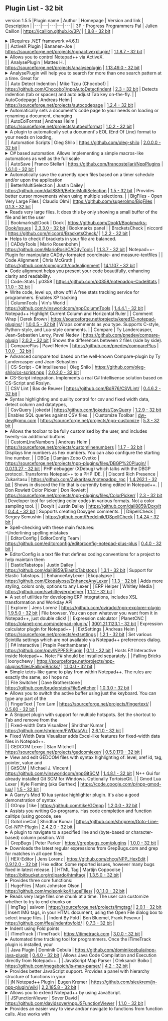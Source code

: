 ## Plugin List - 32 bit
version 1.5.5
|Plugin name | Author | Homepage | Version and link | Description |
|---|---|---|---|---|
| 3P - Progress Programmers Pal | Julien Caillon | https://jcaillon.github.io/3P/ | [1.8.8 - 32 bit](https://github.com/jcaillon/3P/releases/download/v1.8.8/3P.zip) |  <details> <summary> [Requires .NET framework v4.6.1] </summary> <br>Designed to help writing OpenEdge ABL (formerly known as Progress 4GL) code. It provides :<br>- a powerful auto-completion<br>- tool-tips on every words<br>- a code explorer to quickly navigate through your code<br>- a file explorer to easily access all your sources<br>- the ability to run/compile and even PROLINT your source file with an in-line visualization of errors<br>- more than 50 options to better suit your needs<br>- and so much more!<br>Visit https://jcaillon.github.io/3P/ for more details on the plugin </details> |
| ActiveX Plugin | Bananen-Joe | https://sourceforge.net/projects/nppactivexplugin/ | [1.1.8.7 - 32 bit](https://sourceforge.net/projects/nppactivexplugin/files/bin/ActiveX_Unicode_1_1_8_7.zip) |  <details> <summary> Allows you to control Notepad++ via ActiveX. </summary> <br>You can use ActiveX with many scripting languages (VBScript, JScript, PHP, ...) and other languages (C++, C+, VB.NET, Delphi, ...).<br>So you are not bound to a single language. </details> |
| AnalysePlugin | Mattes H. | https://sourceforge.net/projects/analyseplugin | [1.13.49.0 - 32 bit](https://sourceforge.net/projects/analyseplugin/files/binaries/v01.13-R49/AnalysePlugin-v01.13-R49-x86.zip) |  <details> <summary> AnalysePlugin will help you to search for more than one search pattern at a time. Great for </summary>  analysing big log files...<br>Last changes and how to use you will find in Help... in Plugins Menu. </details> |
| Auto Detect Indention | Mike Tzou (Chocobo1) | https://github.com/Chocobo1/nppAutoDetectIndent | [2.3 - 32 bit](https://github.com/Chocobo1/nppAutoDetectIndent/releases/download/2.3/x86.zip) | Detects indention (tab or spaces) and auto adjust Tab key on-the-fly. |
| AutoCodepage | Andreas Heim | https://sourceforge.net/projects/autocodepage | [1.2.4 - 32 bit](https://sourceforge.net/projects/autocodepage/files/v1.2.4/plugin/x86/AutoCodepage_v1.2.4_UNI.zip) |  <details> <summary> Automatically sets a document's code page to your needs on loading or renaming a document, changing </summary>  its language or activating its tab. Usefull especially when coding batch scripts. </details> |
| AutoEolFormat | Andreas Heim | https://sourceforge.net/projects/autoeolformat | [1.0.2 - 32 bit](https://sourceforge.net/projects/autoeolformat/files/v1.0.2/plugin/x86/AutoEolFormat_v1.0.2_UNI.zip) |  <details> <summary> A plugin to automatically set a document's EOL (End Of Line) format to your needs on loading, </summary>  saving or renaming a document or activating its tab. </details> |
| Automation Scripts | Oleg Shilo | https://github.com/oleg-shilo | [2.0.0.0 - 32 bit](https://github.com/oleg-shilo/scripts.npp/releases/download/v2.0.0.0/NppScripts.x86.zip) |  <details> <summary> C# based automation. Allows implementing a simple macros-like automations as well as the full scale </summary>  script based plugins by means of C# scripts. The solution is based on CS-Script C# script engine. </details> |
| AutoSave | Franco Stellari | https://github.com/francostellari/NppPlugins | [1.6.1.0 - 32 bit](https://github.com/francostellari/NppPlugins/raw/main/AutoSave/AutoSave_dll_1v61_x32.zip) |  <details> <summary> Automatically save the currently open files based on a timer schedule and/or upon the application </summary>  losing focus.<br>The plugin offers several options to save the current (or all the files), selecting only the named ones, accessible through an options dialog box. </details> |
| BetterMultiSelection | Justin Dailey | https://github.com/dail8859/BetterMultiSelection | [1.5 - 32 bit](https://github.com/dail8859/BetterMultiSelection/releases/download/v1.5/BetterMultiSelection_v1.5.zip) | Provides better cursor movements when using multiple selections. |
| BigFiles - Open Very Large Files | Claudio Olmi | https://github.com/superolmo/BigFiles | [0.1.3 - 32 bit](https://github.com/superolmo/BigFiles/releases/download/v0.1.3.x86/BigFiles.zip) |  <details> <summary> Reads very large files. It does this by only showing a small buffer of the file and let the user </summary>  move back anf forth in the page.<br>This is useful when you want to preview very large text files. Opening is done separately from Notepad++ and there is no option to save.<br>https://github.com/superolmo/BigFiles </details> |
| Bookmarks@Dook | Dook | https://github.com/Dook1/Bookmarks-Dook/issues | [2.3.3.0 - 32 bit](https://github.com/Dook1/Bookmarks-Dook/releases/download/23332b/BookmarksDook.32.2.3.3.zip) | Bookmarks panel |
| BracketsCheck | niccord | https://github.com/niccord/BracketsCheck/ | [1.2.2 - 32 bit](https://github.com/niccord/BracketsCheck/releases/download/v1.2.2/BracketsCheck_1-2-2_x86.zip) |  <details> <summary> Helps to check if brackets in your file are balanced. </summary> <br>You can check all text in a file or only the part you selected. </details> |
| CADdyTools | Mario Rosenbohm | https://github.com/MarioRosi/CADdyTools | [1.1.3.7 - 32 bit](https://github.com/MarioRosi/CADdyTools/releases/download/1.1.3.7/CADdyTools_v1137_x86.zip) | Notepad++-Plugin for manipulate CADdy-formated coordinate- and measure-textfiles |
| Code Alignment | Chris McGrath | https://github.com/cpmcgrath/codealignment | [14.1.107 - 32 bit](https://github.com/cpmcgrath/codealignment/releases/download/v14.1/CodeAlignmentNpp_v14.1_x86.zip) |  <details> <summary> Code alignment helps you present your code beautifully, enhancing clarity and readability. </summary> <br>Align your code by any character. Fast logical shortcuts to perform common alignments such as equals and period. </details> |
| Code::Stats | p0358 | https://github.com/p0358/notepadpp-CodeStats | [1.1.0 - 32 bit](https://github.com/p0358/notepadpp-CodeStats/releases/download/v1.1.0/notepadpp-CodeStats_x86.zip) |  <details> <summary> Write code, level up, show off! A free stats tracking service for programmers. Enables XP tracking </summary>  in Notepad++.<br>Requires a codestats.net account for its functionality.<br><br>Anonymous usage statistics:<br>On the next Notepad++ launches, after API token has been provided, this plugin is making HTTPS request to analytics server containing plugin version and unique randomly generated ID. This is because the author would like to see the amount of people using this. The usage statistic collection is not related to the Code::Stats service itself. If you really do not want to be included, you can opt-out in plugin settings.<br> </details> |
| ColumnTools | Vin's World | https://github.com/vinsworldcom/nppColumnTools | [1.4.4.1 - 32 bit](https://github.com/vinsworldcom/nppColumnTools/releases/download/1.4.4.1/ColumnTools-v1.4.4.1-Win32.zip) | Notepad++ Highlight Current Column and Horizontal Ruler |
| Comment Wrap | Derek Brown | https://sourceforge.net/projects/kered13-notepad-plugins/ | [1.0.0.5 - 32 bit](https://sourceforge.net/projects/kered13-notepad-plugins/files/Comment%20Wrap%20Win32%20v1.0.0.5.zip) | Wraps comments as you type. Supports C-style, Python-style, and Lua-style comments. |
| Compare | Ty Landercasper, Jean-Sebastien Leroy, Pavel Nedev | https://github.com/pnedev/compare-plugin | [2.0.2 - 32 bit](https://github.com/pnedev/compare-plugin/releases/download/v2.0.2/ComparePlugin_v2.0.2_x86.zip) | Shows the differences between 2 files (side by side). |
| ComparePlus | Pavel Nedev | https://github.com/pnedev/comparePlus | [1.0.0 - 32 bit](https://github.com/pnedev/comparePlus/releases/download/cp_1.0.0/ComparePlus_1.0.0_x86.zip) |  <details> <summary> Advanced compare tool based on the well-known Compare-plugin by Ty Landercasper and Jean-Sebastien </summary>  Leroy. </details> |
| CS-Script - C# Intellisense | Oleg Shilo | https://github.com/oleg-shilo/cs-script.npp | [2.0.2.0 - 32 bit](https://github.com/oleg-shilo/cs-script.npp/releases/download/v2.0.2.0/CSScriptNpp.2.0.2.0.x86.zip) |  <details> <summary> CS-Script integration. Implements a real C# Intellisense solution based on CS-Script and Roslyn. </summary>  Allows loading, executing modifying and debugging C# scripts in a way very similar to the Visual Studio C# projects support. This includes referencing assemblies and other scripts, code formatting, adding missing namespaces and intercepting Debug and Console output. </details> |
| CSV Lint | Bas de Reuver | https://github.com/BdR76/CSVLint/ | [0.4.6.2 - 32 bit](https://github.com/BdR76/CSVLint/releases/download/0.4.6.2/CSVLint_x86.zip) |  <details> <summary> Syntax highlighting and quality control for csv and fixed width data, detect column and datatypes, </summary>  convert datetime/decimal format, sql, xml </details> |
| CsvQuery | jokedst | https://github.com/jokedst/CsvQuery | [1.2.9 - 32 bit](https://github.com/jokedst/CsvQuery/releases/download/v1.2.9/CsvQuery-v1.2.9-x86.zip) | Enables SQL queries against CSV files. |
| Customize Toolbar | dw-dev@gmx.com | https://sourceforge.net/projects/npp-customize | [5.3 - 32 bit](https://sourceforge.net/projects/npp-customize/files/Customize%20Toolbar%20v5.3/CustomizeToolbar_5_3_Win32_UNI.zip) |  <details> <summary> Allows the toolbar to be fully customised by the user, and includes twenty-six additional buttons </summary>  for frequently used menu commands. All buttons on the toolbar can be customized, whether Notepad++ buttons, additional buttons, or other plugin buttons.<br><br>Custom buttons for Notepad++ menu commands or other plugin menu commands can be created using a configuration file. It is possible to replace the icons of existing Notepad++ buttons or other plugin buttons.<br> </details> |
| CustomLineNumbers | Andreas Heim | https://sourceforge.net/projects/customlinenumbers | [1.1.7 - 32 bit](https://sourceforge.net/projects/customlinenumbers/files/v1.1.7/plugin/x86/CustomLineNumbers_v1.1.7_UNI.zip) | Displays line numbers as hex numbers. You can also configure the starting line number. |
| DBGp | Damjan Zobo Cvetko | https://sourceforge.net/projects/npp-plugins/files/DBGP%20Plugin/ | [0.0.13.27 - 32 bit](https://sourceforge.net/projects/npp-plugins/files/DBGP%20Plugin/DBGP%20Plugin%20v0.13%20beta/DBGpPlugin_0_13b_dll.zip) | PHP debugger (XDebug) which talks with the DBGP protocol. Transforms Notepad++ to a PHP IDE. |
| Discord Rich Presence | Zukaritasu | https://github.com/Zukaritasu/notepadpp_rpc | [1.4.262.1 - 32 bit](https://github.com/Zukaritasu/notepadpp_rpc/releases/download/v1.4/DiscordRPC_v1.4_x86.zip) | Shows in discord the file that is currently being edited in Notepad++. |
| Don Rowlett Color Picker | Don Rowlett | https://sourceforge.net/projects/npp-plugins/files/ColorPicker/ | [2.3 - 32 bit](https://sourceforge.net/projects/npp-plugins/files/ColorPicker/Color%20Picker%20v.2.3/ColorPicker_230_dll.zip) | Developer tool for selecting color codes in various formats. Not a color sampling tool. |
| DoxyIt | Justin Dailey | https://github.com/dail8859/DoxyIt | [0.4.4 - 32 bit](https://github.com/dail8859/DoxyIt/releases/download/v0.4.4/DoxyIt_v0.4.4.zip) | Supports creating Doxygen comments. |
| DSpellCheck | Sergey Semushin | https://github.com/Predelnik/DSpellCheck | [1.4.24 - 32 bit](https://github.com/Predelnik/DSpellCheck/releases/download/v1.4.24/DSpellCheck_x86.zip) |  <details> <summary> Spell-checking with these main features:<br>-Underlining spelling mistakes </summary> <br>-Iterating through all mistakes in document<br>-Finding mistakes only in comments and strings (For files with standard programming language syntax e.g. C++)<br>-Possible usage of multiple languages (dictionaries) simultaneously to do spell-checking.<br>-Getting suggestions for words by either using default Notepad++ menu or separate context menu called by special button appearing under word.<br>-Able to add words to user dictionary or ignore them for current session of Notepad++<br>-Using either Hunspell library (included in plugin) or Aspell library (needs to be installed).<br>-A lot of customizing available from Plugin settings (Ignoring/Allowing only specific files, Choosing delimiters for words, Maximum number of suggestions etc)<br>-Support for downloading and removing Hunspell dictionaries through user friendly GUI interface<br>-Ability to quickly change current language through the nice menu. </details> |
| EditorConfig | EditorConfig Team | https://github.com/editorconfig/editorconfig-notepad-plus-plus | [0.4.0 - 32 bit](https://github.com/editorconfig/editorconfig-notepad-plus-plus/releases/download/v0.4.0/NppEditorConfig-040-x86.zip) |  <details> <summary> EditorConfig is a text file that defines coding conventions for a project to help maintain them </summary>  consistent no matter which text editor you use. This plugin adds support for .editorconfig files to Notepad++. It will automatically discover and apply matching .editorconfig settings to the files that you open for editing. For the EditorConfig recommended use, file format and samples, visit https://editorconfig.org/. </details> |
| ElasticTabstops | Justin Dailey | https://github.com/dail8859/ElasticTabstops | [1.3.1 - 32 bit](https://github.com/dail8859/ElasticTabstops/releases/download/v1.3.1/ElasticTabstops_v1.3.1.zip) | Support for Elastic Tabstops. |
| EnhanceAnyLexer | Ekopalypse | https://github.com/Ekopalypse/EnhanceAnyLexer | [1.1.3 - 32 bit](https://github.com/Ekopalypse/EnhanceAnyLexer/releases/download/v1.1.3/EnhanceAnyLexer_x86_PluginAdmin.zip) | Adds more styling, colors only, options to any Lexer |
| ERP Helper | Whitley Media | https://github.com/swhitley/erphelper | [1.1.2 - 32 bit](https://github.com/swhitley/ERPHelper/releases/download/v1.1.2/ERPHelper_x86.zip) |  <details> <summary> A set of utilities for developing ERP integrations, includes XSL transformation and Workday API </summary>  SOAP calls. </details> |
| Explorer | Jens Lorenz | https://github.com/oviradoi/npp-explorer-plugin | [1.9.5.0 - 32 bit](https://github.com/oviradoi/npp-explorer-plugin/releases/download/v1.9.5/Explorer.zip) | File browser. You can open whatever you want from it in Notepad++, just double click! |
| Expression calculator | PlanetCNC | https://planet-cnc.com/notepad-plugin/ | [3001.21.1123.1 - 32 bit](https://github.com/PlanetCNC/PlanetCNCNpp/releases/download/release/PlanetCNCNpp32.zip) | Expression calculator plugin for Notepad++ |
| ExtSettings | Andreas Heim | https://sourceforge.net/projects/extsettings | [1.2.1 - 32 bit](https://sourceforge.net/projects/extsettings/files/v1.2.1/plugin/x86/ExtSettings_v1.2.1_UNI.zip) | Set various Scintilla settings which are not available via Notepad++ preferences dialog. |
| F# Interactive | Prapin Peethambaran | https://github.com/ppv/NPPFSIPlugin | [0.1.1 - 32 bit](https://github.com/downloads/ppv/NPPFSIPlugin/NPPFSIPlugin.zip) | Hosts F# Interactive inside Notepad++. Note: F# should be installed separately. |
| Falling Bricks | loonychewy | https://sourceforge.net/projects/npp-plugins/files/FallingBricks/ | [1.1.0.0 - 32 bit](https://downloads.sourceforge.net/project/npp-plugins/FallingBricks/FallingBricks%201.1%20UNI/fallingbricks_v1.1_unicode_dll.zip) |  <details> <summary> Simple tetris-like game to play from within Notepad++. The rules are exactly the same, so I hope no </summary>  explanation is needed :-P This is the most bare-basic implementation of Tetris, so don't expect any fancy 3D graphics or surround sound effects. If you close the dialog box of this plugin (maybe your boss just appeared?), the game will auto pause, and you can resume from where you last left it. Your high scores are not remembered, so please scribble them into Notepad++ yourself! </details> |
| File Switcher | Dave Brotherstone | https://github.com/bruderstein/FileSwitcher | [1.0.3.0 - 32 bit](https://downloads.sourceforge.net/project/npp-plugins/File%20Switcher/FileSwitcher%201.0.3.0/FileSwitcher1030_UNI.zip) |  <details> <summary> Allows you to switch the active buffer using just the keyboard. You can type any part of the </summary>  filename, path or tab index. You can also use it as a replacement for the Ctrl-Tab functionality built into Notepad++. </details> |
| FingerText | Tom Lam | https://sourceforge.net/projects/fingertext/ | [0.5.60 - 32 bit](https://downloads.sourceforge.net/project/fingertext/Alpha%20Releases/FingerText%20-%200.5.60.zip) |  <details> <summary> A Snippet plugin with support for multiple hotspots. Set the shortcut to Tab and remove from the </summary>  Scintilla tab command for best usage. </details> |
| Fixed-width Data Visualizer | Shridhar Kumar | https://github.com/shriprem/FWDataViz | [2.6.1.0 - 32 bit](https://github.com/shriprem/FWDataViz/releases/download/v2.6.1.0/FWDataViz_x86.zip) |  <details> <summary> Fixed Width Data Visualizer adds Excel-like features for fixed-width data files in Notepad++. </summary>  Displays cursor position data. Foldable Record Blocks; Hop & Jump to specific fields. Field Copy & Field Paste. Data Extraction. Builtin dialogs to configure file-type, record-type & fields; and themes & colors. Automatic File Type Detection. Handles homogenous, mixed & multi-line records. Full Multi-byte character support. Darkmode enabled. </details> |
| GEDCOM Lexer | Stan Mitchell | https://sourceforge.net/projects/gedcomlexer/ | [0.5.0.170 - 32 bit](https://sourceforge.net/projects/gedcomlexer/files/GedcomLexer-0.5.0-r170/GedcomLexer-0.5.0-r170-x86.zip) |  <details> <summary> View and edit GEDCOM files with syntax highlighting of: level, xref id, tag, pointer, value and </summary>  escape tokens. Customize coloration and font styles. Grammar errors are also highlighted. View GEDCOM files in outline mode by folding sections based on line level. </details> |
| GitSCM | Michael J. Vincent | https://github.com/vinsworldcom/nppGitSCM | [1.4.8.1 - 32 bit](https://github.com/vinsworldcom/nppGitSCM/releases/download/1.4.8.1/GitSCM-v1.4.8.1-Win32.zip) | N++ Gui for already installed Git SCM for Windows. Optionally TortoiseGit. |
| Gmod Lua Lexer | Kyle Fleming (aka Garthex) | https://code.google.com/p/npp-gmod-lua/ | [1.5 - 32 bit](https://sourceforge.net/projects/npp-plugins/files/Gmod%20Lua%20Highlighter/Gmod%20Lua%20v1.5/NppGmodLuaPlugin-v1.5.zip) |  <details> <summary> A Garry's Mod 10 lua syntax highlighter plugin. It's also a good demonstration of syntax </summary>  highlighter plugins for Notepad++. </details> |
| GOnpp | tike | https://github.com/tike/GOnpp | [1.2.0.0 - 32 bit](https://sourceforge.net/projects/gonpp/files/GOnpp_1.2_UNI.zip) |  <details> <summary> Assists you writing Go-programs. Has code completion and function calltips (using gocode, see </summary>  below) as well as direct interaction with the go command. Currently the following actions are implemented:<br>gocode complete -&gt; Alt+O &vert;&vert; gocode calltip -&gt; Alt+P<br>go fmt -&gt; Alt+F &vert;&vert; go test -&gt; Alt+T &vert;&vert; go install -&gt; Alt+I &vert;&vert; go run -&gt; Alt+R<br>Please note, you must have the GO programming language installed to make use of GOnpp. You can get GO from https://golang.org/dl/<br>To use the code-completion you need to have gocode installed and located either in your PATH or in GOROOT/bin. You can get gocode from https://github.com/nsf/gocode </details> |
| GotoLineCol | Shridhar Kumar | https://github.com/shriprem/Goto-Line-Col-NPP-Plugin | [2.4.2.0 - 32 bit](https://github.com/shriprem/Goto-Line-Col-NPP-Plugin/releases/download/v2.4.2.0/GotoLineCol_x86.zip) |  <details> <summary> A plugin to navigate to a specified line and (byte-based or character-based) column position. Will </summary>  also display character byte code, UTF-8 byte sequence & Unicode code point at cursor position. Darkmode enabled. Command line options. </details> |
| GrepBugs | Peter Parker | https://grepbugs.com/plugins | [1.0.0 - 32 bit](https://github.com/foospidy/GrepBugsPluginNotepadPlusPlus/releases/download/v1.0/GrepBugsPluginNpp.zip) |  <details> <summary> Downloads the latest regular expressions from GrepBugs.com and grep for matches in all open files. </summary>  Requires .NET 4+ </details> |
| HEX-Editor | Jens Lorenz | https://github.com/chcg/NPP_HexEdit | [0.9.12.0 - 32 bit](https://github.com/chcg/NPP_HexEdit/releases/download/0.9.12/HexEditor_0.9.12_Win32.zip) | Hex editor. Some reported issues, however many bugs fixed in latest release. |
| HTML Tag | Martijn Coppoolse | https://bitbucket.org/rdipardo/htmltag/ | [1.3.5.0 - 32 bit](https://bitbucket.org/rdipardo/htmltag/downloads/HTMLTag_v135.zip) |  <details> <summary> Provides three core functions: </summary> <br>- HTML and XML tag jumping, like the built-in brace matching (Ctrl+B / Shift+Ctrl+B), and selection<br> of tags and/or contents.<br>- HTML entity encoding/decoding (example: é to &eacute;)<br>- JS character encoding/decoding (example: é to \u00E9) </details> |
| HugeFiles | Mark Johnston Olson | https://github.com/molsonkiko/HugeFiles/ | [0.1.1.0 - 32 bit](https://github.com/molsonkiko/HugeFiles/releases/download/v0.1.1.0/Release_x86.zip) |  <details> <summary> Reads very large files one chunk at a time. The user can customize whether to try to end chunks on </summary>  delimiters (e.g. line ends), the chunk size. There is also a GUI form for navigation, and the user can choose to see a preview of each chunk in the GUI. Inspired by superolmo's BigFiles. </details> |
| ImgTag | salvom | https://sourceforge.net/projects/imgtag/ | [2.0.1 - 32 bit](https://sourceforge.net/projects/imgtag/files/ImgTag_binary_unicode_2.0.1.zip) | Insert IMG tags, in your HTML document, using the Open File dialog box to select image files. |
| Indent By Fold | Ben Bluemel, Frank Fesevur | https://github.com/ffes/indentbyfold/ | [0.7.3 - 32 bit](https://github.com/ffes/indentbyfold/releases/download/v0.7.3/IndentByFold-073-x32.zip) |  <details> <summary> Indent using Fold points </summary> <br>Note: Disable Notepad++'s Auto Indent in Settings - Preferences - MISC - Untick Auto Indent. </details> |
| iTimeTrack | iTimeTrack | https://itimetrack.com | [3.0.0 - 32 bit](https://github.com/itimetrack/itimetrack-notepadpp/releases/download/3.0.0/itimetrack-notepadpp-bin-3.0.0.zip) |  <details> <summary> Automated time tracking tool for programmers. Once the iTimeTrack plugin is installed, your </summary>  billable time worked in files will be assigned to a project then a time-entry will be generated at https://itimetrack.com </details> |
| Java Plugin | Dominik Cebula | https://github.com/dominikcebula/npp-java-plugin | [0.4.0 - 32 bit](https://github.com/dominikcebula/npp-java-plugin/releases/download/v0.4.0/NppJavaPlugin_v0.4.0_x86.zip) | Allows Java Code Compilation and Execution directly from Notepad++. |
| JavaScript Map Parser | Oleksandr Boiko | https://github.com/megaboich/js-map-parser/ | [4.2 - 32 bit](https://github.com/megaboich/js-map-parser/releases/download/4.2/JsMapParser_NppPlugin_4_2_x86.zip) |  <details> <summary> Provides better JavaScript support. Provides a panel with hierarchy structure of functions in your </summary>  js file. </details> |
| jN Notepad++ Plugin | Eugen Kremer | https://github.com/sieukrem/jn-npp-plugin/wiki | [2.2.185.8 - 32 bit](https://github.com/sieukrem/jn-npp-plugin/releases/download/2.2.185.8/jN_2.2.185.8_x86.zip) |  <details> <summary> Allows you to extend Notepad++ by using JavaScript. </summary> <br>- You can create new menu elements which execute JavaScript<br>- You can use manu ActiveX components available on your PC<br>- You can add shortcuts executing JavaScript<br>- You can create HTML-based dialogs and docking windows<br>- You can write JavaScript wrappers around Win32 API<br> - Since version 2.0.116 you can debug your automating scripts<br> - Selection highlighting and navigation bar<br> - Integrated Zen Coding v0.7<br> - You can catch context menu request and create your own </details> |
| JSFunctionViewer | Sover David | https://github.com/davidsover/nppJSFunctionViewer | [1.1.0 - 32 bit](https://github.com/davidsover/nppJSFunctionViewer/releases/download/v1.1.0/JSFunctionViewer_x86.zip) |  <details> <summary> Provides an easier way to view and/or navigate to functions from function calls. Also works with </summary>  external files if the src attribute is the last attribute of the <script> tag. Select the name of a function to view it. Recommended: In the Find/Replace window (Ctrl+F), tick the 'Match case' and untick the 'Match whole word only' check box. </details> |
| JSLint | Martin Vladic | https://sourceforge.net/projects/jslintnpp/ | [0.8.3.119 - 32 bit](https://downloads.sourceforge.net/project/jslintnpp/0.8.3/JSLintNPP.0.8.3.zip) |  <details> <summary> Allows running JSLint (The JavaScript Code Quality Tool) against open JavaScript files (more about </summary>  JSLint at https://www.jslint.com/help.html). </details> |
| JSON Tools | Mark Johnston Olson | https://github.com/molsonkiko/JsonToolsNppPlugin | [4.0.0.1 - 32 bit](https://github.com/molsonkiko/JsonToolsNppPlugin/releases/download/v4.0.0/Release_x86.zip) |  <details> <summary> Query/editing tool for JSON including linting, reformatting, a tree viewer with file navigation, a </summary>  JMESpath-like query language, and much more </details> |
| JSON Viewer | Kapil Ratnani, Rajendra Singh | https://github.com/kapilratnani/JSON-Viewer | [2.0.3.0 - 32 bit](https://github.com/kapilratnani/JSON-Viewer/releases/download/v2.0.3.0/NPPJSONViewer_Win32.zip) | JSON viewer that displays the selected JSON string in a tree view. |
| JSTool | Sun Junwen | https://github.com/sunjw/jstoolnpp | [1.2205.0 - 32 bit](https://sourceforge.net/projects/jsminnpp/files/Uni/JSToolNPP.1.2205.0.uni.32.zip) |  <details> <summary> Javascript plugin.<br> * Douglas Crockford's JSMin algorithm to minimize javascript code. </summary> <br> * My own algorithm to format javascript code.<br> * A JSON data viewer. This JSON data viewer can handle >10MB JSON file easily.<br> * Support 64bit Notepad++ (from version 1.20.0).<br>Really helpful to javascript coder on Notepad++ and really easy to use it.<br>Made in China. </details> |
| LanguageHelp | Franco Stellari | https://github.com/francostellari/NppPlugins | [1.7.5.0 - 32 bit](https://github.com/francostellari/NppPlugins/raw/main/LanguageHelp/LanguageHelp_dll_1v75_x32.zip) |  <details> <summary> Allows loading a language specific help file (CHM, HLP, PDF) and search for the keyword under the </summary>  cursor.<br>The latest version allows showing the help files as menu entries or in the context menu. </details> |
| lexamples | Gur Stavi | https://sourceforge.net/projects/lexamples | [1.0.0.0 - 32 bit](https://sourceforge.net/projects/lexamples/files/v1.0.0/lexamples_1_0_0.zip) | External lexer package with improved lexers for Makefiles and MIB/ASN.1 files. |
| Light Explorer | Javier Sanjose | https://sourceforge.net/projects/npp-plugins/files/LightExplorer/ | [2.0.0.0 - 32 bit](https://downloads.sourceforge.net/project/npp-plugins/LightExplorer/LightExplorer%202.0%20UNICODE/LightExplorer_2_0_dll.zip) | Allows documents to be opened from a dockable file explorer that is very light weight and fast. |
| Linefilter3 | SeeliSoft | https://www.seelisoft.net/Linefilter3/ | [1.0.0.0 - 32 bit](https://www.seelisoft.net/Linefilter3/Linefilter3_x86.zip) | Allows filtering for a given text and display the matching lines in a new window. |
| Linter | Vladimir Soshkin | https://github.com/deadem/notepad-pp-linter | [0.1.0.0 - 32 bit](https://github.com/deadem/notepad-pp-linter/raw/v0.1.0.0/bin/x32/linter.zip) |  <details> <summary> Allows realtime code check against any checkstyle-compatible linter: jshint, eslint, jscs, phpcs, </summary>  csslint, and many others. </details> |
| Location Navigate | Austin Young | https://sourceforge.net/projects/locationnav/ | [0.4.8.1 - 32 bit](https://sourceforge.net/projects/locationnav/files/LocationNavigate_v0.4.8.1_x86.zip) |  <details> <summary> Navigate between your last edit/view points. Useful for code/text edit and view, especially for </summary>  many and large text files<br>1. Automatically record the cursor position and modified points<br>2. You can jump to any position that your cursor has visited.<br>3. Can use shortcuts (Ctrl+- for previous position and Ctrl+Shift+- for next position) to jump forward and back in code<br>4. Can jump to any modified points (Ctrl+Alt+Z) back and forward (Ctrl+Alt+Y)<br>5. History positions are automatically adjusted when text is modified.<br>6. Can record positions data when application exit and it will be loaded in next run.<br>7. Can navigate only in current file </details> |
| LuaScript | Justin Dailey | https://github.com/dail8859/LuaScript | [0.12 - 32 bit](https://github.com/dail8859/LuaScript/releases/download/v0.12/LuaScript_v0.12.zip) |  <details> <summary> Adds Lua scripting capabilities. This provides control over all of Scintilla's features and options </summary>  with a light-weight, fully-functional programming language. </details> |
| Markdown Panel | Mohzy83 | https://github.com/mohzy83/NppMarkdownPanel | [0.6.2 - 32 bit](https://github.com/mohzy83/NppMarkdownPanel/releases/download/0.6.2/NppMarkdownPanel-0.6.2.0-x86.zip) | Lightweight plugin to preview Markdown files with a good default style. |
| MarkdownViewer++ | nea | https://nea.github.io/MarkdownViewerPlusPlus/ | [0.8.2 - 32 bit](https://github.com/nea/MarkdownViewerPlusPlus/releases/download/0.8.2/MarkdownViewerPlusPlus-0.8.2-x86.zip) |  <details> <summary> View Markdown/CommonMark compliant text files rendered on-the-fly directly in Notepad++ in a docked </summary>  panel.<br>Export the rendered result as HTML or PDF and configure the file extensions to be rendered. </details> |
| MenuIcons | Franco Stellari | https://github.com/francostellari/NppPlugins | [2.0.0 - 32 bit](https://github.com/francostellari/NppPlugins/raw/main/MenuIcons/MenuIcons_dll_2v00_x32.zip) | Adds icons to the main menu, tab menu, context menu, and the tabs themselves. |
| Merge files in one | G. Singh | https://github.com/gurikbal/Merge-files-in-one | [1.2.0.0 - 32 bit](https://github.com/gurikbal/Merge-files-in-one/releases/download/1.2.0.0/Merge.files.in.one_x86.zip) | Copy lines from multiple files into one. |
| Mime tools | Don HO | https://github.com/npp-plugins/mimetools | [2.8 - 32 bit](https://github.com/npp-plugins/mimetools/releases/download/v2.8/mimetools.v2.8.zip) | Implements several main functionalities defined in MIME (Multipurpose Internet Mail Extensions). |
| MultiClipboard | LoonyChewy | https://sourceforge.net/projects/npp-plugins/files/MultiClipboard/ | [2.1.0.0 - 32 bit](https://downloads.sourceforge.net/project/npp-plugins/MultiClipboard/MultiClipboard%202.1%20unicode/MultiClipboard_2.1_unicode_dll.zip) |  <details> <summary> Implements multiple (10) text buffers that are filled via copying and/or cutting of text. To paste </summary>  any text from the buffers, use Ctrl-V or middle mouse click (normal paste): to paste the most recently copied/cut text Ctrl-Shift-V or Shift-middle mouse click: to pop up a menu with the text buffer entries. Select the desired menu item to paste it. </details> |
| MusicPlayer | Jon Galletero | https://sourceforge.net/projects/nppmusicplayer | [1.0.0.3 - 32 bit](https://github.com/gallettube/MusicPlayer/releases/download/1.0.11/MusicPlaye_1.0.11x86r.dll.zip) | Open and play music files.<br>Supports: *.wav, *.mp3, *.aiff, *.wma |
| MZC8051 | Jiangshan00001 | https://github.com/Jiangshan00001/npp_MZC8051 | [0.0.1 - 32 bit](https://github.com/Jiangshan00001/npp_MZC8051/releases/download/0.0.1/MZC8051_x86.zip) | a 8051 c compiler plugin within notepad++. |
| NativeLang | Jens Lorenz | https://sourceforge.net/projects/npp-plugins/files/NativeLang/ | [1.1.0.0 - 32 bit](https://downloads.sourceforge.net/sourceforge/npp-plugins/NativeLang_1_2_dll.zip) | Helper plugin that allows other plugins to translate their menus and dialogs. |
| NavigateTo | Oleksii Maryshchenko | https://github.com/young-developer/nppNavigateTo | [1.12.7.0 - 32 bit](https://github.com/young-developer/nppNavigateTo/releases/download/v.1.12.7/NavigateTo_v.1.12.7_v142_x86.zip) |  <details> <summary> Do you have more then 10 open tabs? Then this plugin is for you. </summary> <br>New and efficient way to quickly navigate between tabs (files). Allows you to search for a symbol or filename, filepath by matching against a keyword you type, and get a real-time preview while going through the search results with the Shift key.<br>And YES, you can uncheck the Multi-line option, in the Preferences &gt; General &gt; Tab Bar zone because you don’t need the multi-lines tab feature anymore :)<br>Author: Oleksii Maryshchenko<br>Email: oleksii.maryshchenko@gmail.com </details> |
| NewFileBrowser | Austin Young | https://sourceforge.net/projects/locationnav/ | [0.1.3 - 32 bit](https://sourceforge.net/projects/locationnav/files/NewFileBrowser_v0.1.3.zip) | Define 20 new file's initial text and have an inner web browser which can run current file. |
| Notepad++ bplist plugin | azerg | https://github.com/azerg/NppBplistPlugin | [1.3.0.0 - 32 bit](https://github.com/azerg/NppBplistPlugin/releases/download/1.3.0.0/NppBplistPlugin_x86.zip) |  <details> <summary> Supports viewing/editing binary plist files. Due to the fact that ordinary plist files have XML </summary>  format, this plugin does not support them. It only loads binary plist files (bplist). </details> |
| Notepad++ Plugin Demo | Don HO | https://npp-user-manual.org/docs/plugins/ | [4.2 - 32 bit](https://github.com/npp-plugins/plugindemo/releases/download/v4.2/pluginDemo.v4.2.bin.zip) |  <details> <summary> Notepad++ Plugin Demo is written from Notepad++ Plugin Template to demonstrate the usage of plugin </summary>  API. </details> |
| Notepad++ Plugin Template | Don HO | https://npp-user-manual.org/docs/plugins/ | [4.2 - 32 bit](https://github.com/npp-plugins/plugintemplate/releases/download/v4.2/pluginTemplate.v4.2.bin.zip) | Template for making plugin development as easy and simple as possible. Four steps and it's done. |
| NotepadStarterPlugin | Yonggang Luo | https://github.com/lygstate/NotepadStarter/ | [2.3.3.0 - 32 bit](https://github.com/lygstate/NotepadStarter/releases/download/2.3.3.0/NotepadStarter_2.3.3.0_Win32.zip) |  <details> <summary> When it is installed as a Notepad++ plugin or running NotepadStarter.exe in the Notepad++ app </summary>  directory, it will automatically replace the system default notepad.exe application with Notepad++ (without need to remove anything from the Windows system.). It's tested under Windows 7, but Windows XP should also work. </details> |
| Npp Converter | Don HO | https://github.com/npp-plugins/converter/ | [4.4.0 - 32 bit](https://github.com/npp-plugins/converter/releases/download/v4.4/nppConvert.v4.4.zip) | ASCII<->Hex converter. |
| npp Random String Generator | Maurice CMBSolutions | https://github.com/cmbsolutions/nppRandomStringGenerator | [1.4.0 - 32 bit](https://github.com/cmbsolutions/nppRandomStringGenerator/releases/download/v1.4.0/nppRandomStringGenerator.1.4.0.x86.zip) | Generates random strings with configurable output. |
| Npp Xml Treeview | João Rosa | https://github.com/joaoasrosa/nppxmltreeview/ | [2.0.0 - 32 bit](https://github.com/joaoasrosa/nppxmltreeview/releases/download/v2.0.0/NppXMLTreeViewPlugin_x86.zip) | Treeview visualization for XML files. |
| NppAutoIndent | Harrybharry | https://sourceforge.net/projects/npp-plugins/files/NppAutoIndent/ | [1.2.0.0 - 32 bit](https://downloads.sourceforge.net/sourceforge/npp-plugins/NppAutoIndent_1_2_dll.zip) |  <details> <summary> Smart indentation for C-style languages, such as C/C++, PHP, and Java. There is NO support for </summary>  HTML/XML and such, maybe later, tag matching is much more difficult to implement. </details> |
| NppCalc | RinOSpro | https://sourceforge.net/projects/nppcalc/ | [1.5 - 32 bit](https://sourceforge.net/projects/nppcalc/files/nppcalc_1.5_bin.zip) |  <details> <summary> Evaluate expressions in Notepad++. </summary> <br>Works with math, trigonometry, statistics, combinatorics, arrays, sets, bits, strings, dates, color, image, measurement, file and folder, RS-232, TCP/IP, encoding, encryption, hashing, compression, etc. Over 400 functions.<br>Q: How does this work?<br>A: Just type function name and press Enter! </details> |
| NppCrypt | Jean Paul Richter | https://github.com/jeanpaulrichter/nppcrypt | [1.0.1.6 - 32 bit](https://github.com/jeanpaulrichter/nppcrypt/releases/download/1.0.1.6/nppcrypt_1.0.1.6_x86.zip) |  <details> <summary> Encryption/decryption with various block ciphers, hash-algorithms, random-characters, encoding with </summary>  Base-16/32/64. </details> |
| NppEventExec | Mihail Ivanchev | https://github.com/MIvanchev/NppEventExec | [0.9.0 - 32 bit](https://github.com/MIvanchev/NppEventExec/releases/download/v0.9.0/NppEventExec-plugin-x86-0.9.0.zip) |  <details> <summary> Allows automatically executing NppExec scripts on Notepad++ events. You can use it, for example, to </summary>  format and compile source code. </details> |
| NppExec | Vitaliy Dovgan | https://github.com/d0vgan/nppexec | [0.8.2 - 32 bit](https://github.com/d0vgan/nppexec/releases/download/v082/NppExec_082_dll.zip) | Execute commands or saved scripts without leaving Notepad++. |
| NppExport |  | https://github.com/chcg/NPP_ExportPlugin | [0.4.0.0 - 32 bit](https://github.com/chcg/NPP_ExportPlugin/releases/download/0.4.0/NppExport_0.4.0_Win32.zip) |  <details> <summary> True WYSIWYG exporter. Allows you not only to save your source code as an HTML/RTF file, but also </summary>  to copy your source code in the clipboard in RTF/HTML format, so you can paste it into your word processor (Openoffice.org Writer, LibreOffice Writer, Abiword, MS Word) to get the same visual effect. </details> |
| NppFavorites | Helder Sepulveda | https://github.com/heldersepu/nppfavorites | [1.0.0.1 - 32 bit](https://github.com/heldersepu/nppfavorites/releases/download/1.0.0.1.21/NppFavorites_1.0.0.1.21_x86.zip) |  <details> <summary> Favorites plugin. </summary> <br>Notepad++ does not come with favorites. This is a simple solution to that problem. </details> |
| NppFTP | ashish_kulz | https://ashkulz.github.io/NppFTP/ | [0.29.12 - 32 bit](https://github.com/ashkulz/NppFTP/releases/download/v0.29.12/NppFTP-x86.zip) | Allows FTP, FTPS, FTPES, and SFTP communications. Very useful for web development. |
| NppGist | Ivan Kochurkin (KvanTTT) | https://github.com/KvanTTT/NppGist | [1.5.1.35 - 32 bit](https://github.com/KvanTTT/NppGist/releases/download/1.5.1/NppGist-x86-1.5.1.35.zip) | Allows working with GitHub Gist (create, edit, remove, rename). |
| NppGTags | Pavel Nedev | https://github.com/pnedev/nppgtags | [5.0.0 - 32 bit](https://github.com/pnedev/nppgtags/releases/download/v5.0.0/NppGTags_v5.0.0_x86.zip) |  <details> <summary> Front-end to GNU Global source code tagging system (GTags). Provides code indexing and </summary>  search/navigation tools for various languages. </details> |
| NppHash | Don Ho | https://github.com/npp-plugins/hasher | [1.0 - 32 bit](https://download.tuxfamily.org/nppplugins/NppHashMaker/NppHashMaker.v1.0.zip) |  <details> <summary> Computes the hash of selected text.<br>Provides hash result base64 encoded (optional). </summary> <br>Coded in C# by using .NET Framework.<br>It's under GPL.<br><br>Supported hash methods:<br>1. MD5<br>2. SHA1<br>3. SHA256<br>4. SHA384<br>5. SHA512 </details> |
| NppJumpList | ahvgeezer | https://sourceforge.net/projects/nppjumplist/ | [1.2.2 - 32 bit](https://github.com/chcg/JumpList/releases/download/1.2.2.10/NppJumpList_1.2.2.10_Win32.zip) | Adds Windows 7 jump list support. |
| NppMenuSearch | Peter Frentrup | https://github.com/peter-frentrup/NppMenuSearch | [0.9.6 - 32 bit](https://sourceforge.net/projects/nppmenusearch/files/v0.9.6/NppMenuSearch_v0.9.6_x86.zip) | Adds a text field to the toolbar for searching menu items and preference dialog options. |
| NppNetNote | Harrybharry | https://sourceforge.net/projects/npp-plugins/files/NppDocShare/ | [0.1.0.0 - 32 bit](https://github.com/chcg/NppDocShare/releases/download/0.1.13/NppDocShare_0.1.13_Win32.zip) |  <details> <summary> Allows the same document to be edited in real time on two different computers. Only needs a network </summary>  connection between the two. </details> |
| NppPluginOpenHost | jejemorg | https://github.com/jejemorg/NppPluginOpenHost/ | [1.1.0.0 - 32 bit](https://github.com/jejemorg/NppPluginOpenHost/raw/main/bin/NppPluginOpenHost.zip) | Allow to open Host file on Windows |
| NppQrCode | Vladimir Korobenkov | https://github.com/vladk1973/NppQrCode | [0.0.0.1 - 32 bit](https://github.com/vladk1973/NppQrCode/releases/download/v0.0.0.1/NppQrCode-0.0.0.1-x32.zip) | Creates QR-Code from selected text. Just select the text and push plugin button. |
| NppRegExTractor | Jan Graefe | https://github.com/viper3400/RegExTractor/wiki/de_userdocumentation | [2.1.0 - 32 bit](https://github.com/viper3400/NppRegExTractor/releases/download/2.1.0/NppRegExTractor_2.1.0_BUILD_6_x86.zip) | Search one or more regular expression in one or more different files and get XML search results. |
| NppTags | Frank Fesevur | https://www.fesevur.com/npptags | [0.9.1 - 32 bit](https://github.com/ffes/npptags/releases/download/v0.9.1/NppTags-091-x32.zip) |  <details> <summary> NppTags is a Universal Ctags plug-in to browse through your sources easily and lets you jump to a </summary>  selected function / variable / class / etc in your code by pressing just one key. </details> |
| NppTextViz | Jakub Dvorak | https://github.com/KubaDee/NppTextViz | [0.4.2 - 32 bit](https://github.com/KubaDee/NppTextViz/releases/download/v0.4.2/NppTextViz_x86_v0.4.2.zip) |  <details> <summary> Hide or show lines to help analyse larger files - logs for example. Can hide all lines that contain </summary>  text pattern. Or simply select several lines and hide them. Based on TextFX plugin v0.25 by Chris Severance. </details> |
| NppUISpy | Andreas Heim | https://github.com/dinkumoil/NppUISpy | [1.0.4 - 32 bit](https://github.com/dinkumoil/NppUISpy/releases/download/v1.0.4/NppUISpy_v1.0.4_UNI.zip) | Determine the menu command ID's of Notepad++ menu items and toolbar buttons. |
| Open File In Solution | IncredibleJunior | https://www.incrediblejunior.com/npp_plugins/ | [3.0.1 - 32 bit](https://github.com/incrediblejr/nppplugins/releases/download/v3.0.1/nppplugin_ofis2_x86.zip) |  <details> <summary> Lets you index specific folders and possible specific types of resources (XML, CPP, PY files) for a </summary>  fast indexing of files. </details> |
| NWScript Tools | Leonard-The-Wise | https://github.com/Leonard-The-Wise/NWScript-Npp | [1.0.3.1950 - 32 bit](https://github.com/Leonard-The-Wise/NWScript-Npp/releases/download/v1.0.3/nwscript-npp.v1.0.3-x86.zip) |  <details> <summary> View, edit and compile Bioware's NWScript files with this plugin. Use customized color-syntax for </summary>  your personalized tokens and also for engine-defined ones. Can disassemble compiled scripts and build makefile dependencies. Also has a feature to process files in configurable batches. </details> |
| OpenSelection | Franco Stellari | https://github.com/francostellari/NppPlugins | [1.1.3.0 - 32 bit](https://github.com/francostellari/NppPlugins/raw/main/OpenSelection/OpenSelection_dll_1v13_x32.zip) |  <details> <summary> Open files based on the selected text. A typical applications is 'include' files of may types of </summary>  programs. Another applications is to open Matlab functions. Can be customized for different languages based on the open file extension. Multiple search folders may be specified along with multiple extensions. </details> |
| Papyrus Script Lexer | blu3mania | https://github.com/blu3mania/npp-papyrus | [0.4.0.27 - 32 bit](https://github.com/blu3mania/npp-papyrus/releases/download/v0.4.0/PapyrusPlugin-v0.4.0-x86.zip) |  <details> <summary> View and edit Papyrus Script files used by Bethesda games with syntax highlighting, function and </summary>  block folding, hyperlinks to referenced scripts, keywords matching, plus compilation support with anonymized output and error list view. </details> |
| PHP Autocompletion | Stanislav Eckert | https://github.com/StanDog/npp-phpautocompletion | [1.4.1 - 32 bit](https://github.com/StanDog/npp-phpautocompletion/raw/master/RELEASES/ccc_1.4.1.zip) |  <details> <summary> Implements code completion for custom PHP classes. Keeps an overview over your classes' attributes </summary>  &amp; methods in a nice popup!<br>A popup window appears after typing the "-&gt;" or "::" behind a class or an instantiated object variable which displays all attributes and methods of it's class. As soon as the popup appears you can type in the name of the method or attribute you are looking for and the plugin will select it in the list automatically. Hitting [return] or double clicking the entry will insert the name of the property to your script. Additionally, there is a list with all classes and their properties in a dockable window. Double-clicking this entry opens their file &amp; jumps right to the declaration. The list also offers a quick search function. </details> |
| PlantUML Viewer | Philipp Schmidt | https://github.com/Fruchtzwerg94/PlantUmlViewer | [1.4.0.8 - 32 bit](https://github.com/Fruchtzwerg94/PlantUmlViewer/releases/download/1.4.0.8/PlantUmlViewer_v1.4.0.8_x86.zip) | A Notepad++ plugin to generate view and export PlantUML diagrams. |
| Poor Man's T-Sql Formatter | Tao Klerks | http://architectshack.com/PoorMansTSqlFormatter.ashx | [1.6.13.31502 - 32 bit](https://github.com/TaoK/PoorMansTSqlFormatter/releases/download/1.6.13/SqlFormatterNppPlugin.1.6.13.zip) |  <details> <summary> Simple SQL formatter performing full multi-batch T-SQL formatting (individual statements, stored </summary>  procedures, any DML, any DDL) with numerous formatting options. </details> |
| Pork to Sausage | Don HO | https://github.com/npp-plugins/pork2sausage | [2.2 - 32 bit](https://github.com/npp-plugins/pork2sausage/releases/download/v2.2/pork2sausage.2.2.bin.zip) |  <details> <summary> Pass any selected text to any command line program as input and take the output (the result of </summary>  program) to replace the selected text. </details> |
| Preview HTML | Martijn Coppoolse | https://fossil.2of4.net/npp_preview | [1.3.2.0 - 32 bit](https://fossil.2of4.net/npp_preview/zip/PreviewHTML32.zip%3Fname%3D%26uuid%3Dv1.3.2.0-32) | Preview HTML files inside Notepad++ (or in a floating window) without having to save them first. |
| PyNPP | Abdullah Diab | https://mpcabd.xyz/notepad-plugin-to-run-python-scripts/ | [1.2 - 32 bit](https://github.com/mpcabd/PyNPP/releases/download/v1.2/PyNPP.dll.zip) |  <details> <summary> Allows writing Python scripts and run them from Notepad++ without having to open a command line </summary>  prompt. </details> |
| Python Indent | Derek Brown | https://sourceforge.net/projects/kered13-notepad-plugins/ | [1.0.0.4 - 32 bit](https://sourceforge.net/projects/kered13-notepad-plugins/files/Python%20Indent%20Win32%20v1.0.0.4.zip) | Python auto-indent plugin. |
| PythonScript | Dave Brotherstone + Jocelyn Legault | https://github.com/bruderstein/PythonScript | [2.0.0.0 - 32 bit](https://github.com/bruderstein/PythonScript/releases/download/v2.0.0/PythonScript_Full_2.0.0.0_PluginAdmin.zip) | Python Script plugin. |
| Quick Color Picker + | NPlus | https://github.com/nulled666/nppqcp/ | [2.0 - 32 bit](https://s3-ap-southeast-1.amazonaws.com/nppqcp/nppqcp-2.0.zip) |  <details> <summary> HEX/RGB/RGBA/HSL/HSLA color code highlighter.<br>* Double-click activation of Color Picker </summary> <br>* Allow assigning hotkeys for Color Picker and Screen Picker<br>* Professional color palette<br>* Quick HSLA color tuning<br>* Screen color picker<br>* Access Windows Color Chooser </details> |
| QuickOpenPlugin | Sandor Gezel | https://sourceforge.net/projects/quickopenplugin/ | [1.1 - 32 bit](https://downloads.sourceforge.net/project/quickopenplugin/QuickOpenPlugin%20V1.2.zip) |  <details> <summary> Mimics the "open selected file" in PSPad. </summary> <br>I am a PHP developer and often see 'require_once("../this/is/some/file.php");'. In pspad you can select the whole path (../this/is/some/file.php) and open it from the menu.<br>Now you can do the same in Notepad++. Just select the whole path and press Alt+O, or use the button in the toolbar on top. It will open the file automatically.<br>Understands the relative path. </details> |
| QuickText | Joao Moreno, Jing Teng | https://github.com/vinsworldcom/nppQuickText | [0.2.5.1 - 32 bit](https://github.com/vinsworldcom/nppQuickText/releases/download/0.2.5.1/QuickText-v0.2.5.1-Win32.zip) | Quick text substitution, including multi-field inputs. Similar to Tab Triggers in TextMate. |
| Random Values | Bas de Reuver | https://github.com/BdR76/RandomValuesNPP/ | [0.2.1 - 32 bit](https://github.com/BdR76/RandomValuesNPP/releases/download/0.2.1/RandomValuesNppPlugin_x86.zip) |  <details> <summary> Random values generator for passwords or test data. Generate single value string, int, decimal, </summary>  datetime, guid or csv, xml, json, sql. </details> |
| RDMD for Notepad++ (English) | dokutoku | https://gitlab.com/dokutoku/rdmd-for-npp | [0.1.0.2 - 32 bit](https://gitlab.com/dokutoku/rdmd-for-npp/uploads/16bb4134bb134a94042e75115ba03511/rdmd-en-x86.zip) | Runs rdmd in Notepad++ (English). |
| RDMD for Notepad++ (Japanese) | dokutoku | https://gitlab.com/dokutoku/rdmd-for-npp | [0.1.0.2 - 32 bit](https://gitlab.com/dokutoku/rdmd-for-npp/uploads/782a51c58fc5cf815e206239a22379f5/rdmd-ja-x86.zip) | Runs rdmd in Notepad++ (Japanese). |
| Regex Trainer | Ahmoy Law | https://github.com/ahmoylaw/RegexTrainer-Descriptions | [1.0.0 - 32 bit](https://github.com/ahmoylaw/RegexTrainer-Descriptions/raw/master/Release/RegexTrainer.zip) | Regex Trainer (based on net framework 4) that supports a complex regular expression. |
| Remove Duplicate Lines | G. Singh | https://github.com/gurikbal/Remove_dup_lines | [1.3.0.0 - 32 bit](https://github.com/gurikbal/Remove_dup_lines/releases/download/1.3.0.2/Remove_dup_lines_x86.zip) | Remove duplicate lines without removing empty lines. |
| RestApiToText | Jeffrey Smith | https://github.com/eljefe7000/RestApiToText | [1.4.0.0 - 32 bit](https://github.com/eljefe7000/RestApiToText/raw/master/Release/v1.4.0.0/RestApiToText.zip) |  <details> <summary> Make REST API calls using content from an editor tab, then see the results in a new tab. </summary> <br>Useful when you want to test a REST API or store the results of a REST call, without the need for an external REST tool. </details> |
| Reverse Lines | Query Kuma | https://github.com/querykuma/qkNppReverseLines | [1.0.0.0 - 32 bit](https://github.com/querykuma/qkNppReverseLines/releases/download/v1.0.0.0/qkNppReverseLinesPlugin_v1.0.0.0_npp7.7_x86.zip) | Reverse lines in the selection or document. It works like the unix tac command. |
| RunMe | Franco Stellari | https://github.com/francostellari/NppPlugins | [1.6.0.0 - 32 bit](https://github.com/francostellari/NppPlugins/raw/main/RunMe/RunMe_dll_1v60_x32.zip) |  <details> <summary> Execute the currently open file, based on its shell association. Also allows opening an explorer or </summary>  command shell at the file location. Options are available to save the current file (or all files) before execution. The executed file can be run in foreground, background, or hidden mode. Context menu entries and tool bar icons are available. </details> |
| Save as admin | Yauheni Khnykin | https://github.com/Hsilgos/nppsaveasadmin | [1.0.211 - 32 bit](https://github.com/Hsilgos/nppsaveasadmin/releases/download/1.0.211/NppSaveAsAdmin_1.0.211_x86.zip) | Allows saving file as administrator with Windows UAC prompt. |
| SecurePad | Dominic Tobias | https://github.com/DominicTobias/SecurePad | [2.4 - 32 bit](https://github.com/DominicTobias/SecurePad/releases/download/v2.4/SecurePad_v2.4_Win32.zip) |  <details> <summary> Encrypt/decrypt whole documents or selected text with your own key. Useful for storing sensitive </summary>  information like logins that you don't want lying around in a plaintext file. </details> |
| Select N' Launch | Don HO | https://github.com/npp-plugins/selectnlaunch | [2.1 - 32 bit](https://github.com/npp-plugins/selectnlaunch/releases/download/v2.1/selectNLaunch.v2.1.bin.zip) |  <details> <summary> Get the selected text, save it as file with the extension you customized in the system temporary </summary>  directory, then call system to open it with the extension-associated program. </details> |
| Select to Clipboard | Jakub Dvorak | https://github.com/KubaDee/SelectToClipboard | [1.0.3 - 32 bit](https://github.com/KubaDee/SelectToClipboard/releases/download/v1.0.3/SelectToClipboard_x86_v1.0.3.zip) |  <details> <summary> Auto copy selected text to clipboard. You can automatically copy selected text like in PuTTY (or </summary>  similar) terminal application. </details> |
| SelectQuotedText | Frank Fesevur | https://www.fesevur.com/selectquotedtext | [1.0.0 - 32 bit](https://github.com/ffes/selectquotedtext/releases/download/v1.0.0/SelectQuotedText-100-x32.zip) |  <details> <summary> Select the text in quotes (aka a string) based on the Scintilla lexers in Notepad++. Just press </summary>  Alt+' and select the entire string under the cursor. If no string is found, it selects the current word. </details> |
| Session Manager | Mike Foster | https://mfoster.com/npp/SessionMgr.html | [1.4.4 - 32 bit](https://github.com/chcg/npp-session-manager/releases/download/v1.4.4/SessionMgr_v1.4.4_x86.zip) |  <details> <summary> Session manager. IMPORTANT: If you are upgrading from a version older than 1.2 then, immediately </summary>  after the upgrade, open the Settings dialog and reconfigure your settings. </details> |
| SherloXplorer | UFO-pu55y | https://sourceforge.net/projects/sourcecookifier/files/other%20plugins/ | [0.3 - 32 bit](https://downloads.sourceforge.net/project/sourcecookifier/other%20plugins/SherloXplorer.v0.3.0.bin.zip) | Explorer-like functionality (requires .NET 2.0). |
| Shtirlitz | Vsevolod Lukyanin | https://vk.com/wall203102356_293 | [1.1.2 - 32 bit](https://github.com/shtirlitz-dev/notepadpp-plugin/raw/master/32bit/ShtirlitzNppPlugin.zip) |  <details> <summary> Adds menu listing decoding styles. Choose a style - and this style decodes the selected text </summary>  (Turbo-5 style should fit in most cases). The styles themselves and all the settings can be made by Stirlitz.exe, which is in the Shtirlitz folder. It is there without advertising pictures and due to this only 428 KB. </details> |
| Snippets | Frank Fesevur | https://www.fesevur.com/nppsnippets | [1.7.1 - 32 bit](https://github.com/ffes/nppsnippets/releases/download/v1.7.1/NppSnippets-171-x32.zip) |  <details> <summary> Adds the possibility to add code snippets to the current document by selecting them from a simple </summary>  list. </details> |
| Solution Hub | IncredibleJunior | https://www.incrediblejunior.com/npp_plugins/ | [3.0.1 - 32 bit](https://github.com/incrediblejr/nppplugins/releases/download/v3.0.1/nppplugin_solutionhub_x86.zip) | Base requirement for several plugins from incfred. |
| Solution Hub UI | IncredibleJunior | https://www.incrediblejunior.com/npp_plugins/ | [3.0.1 - 32 bit](https://github.com/incrediblejr/nppplugins/releases/download/v3.0.1/nppplugin_solutionhub_ui_x86.zip) | Basic UI to create and setup solutions used by the SolutionHub. |
| Solution Tools | IncredibleJunior | https://www.incrediblejunior.com/npp_plugins/ | [3.0.1 - 32 bit](https://github.com/incrediblejr/nppplugins/releases/download/v3.0.1/nppplugin_solutiontools_x86.zip) |  <details> <summary> Configurable priority-based fileswitching (most commonly used when switching between .h and .cpp). </summary>  Configurable what extensions map to which targets and in what order.<br>'goto file' implementation, Ex. stand on a line, press whatever shortcut(or left mouseclick on the line) you have bound to the GOTO command on a line like :<br>#include "somefile.h"<br>or<br>require 'some_path/to_a_luafile' </details> |
| Source Cookifier | UFO-Pu55y | https://sourceforge.net/projects/sourcecookifier/ | [0.7.3 - 32 bit](https://downloads.sourceforge.net/project/sourcecookifier/0.7.3/SourceCookifier.v0.7.3.bin.zip) |  <details> <summary> Use Exuberant Ctags to parse either only the currently activated source file or multiple files. The </summary>  results are shown and can be browsed in a treeview inside of a dockable window. (Requires .NET 2.0) </details> |
| SpeechPlugin | Jim Xochellis | https://github.com/chcg/SpeechPlugin | [0.4.0.0 - 32 bit](https://github.com/chcg/SpeechPlugin/releases/download/v0.4.0/SpeechPlugin_v0.4.0_Win32.zip) |  <details> <summary> No kidding, Notepad++ speaks now. With SpeechPlugin, you can make Notepad++ dictate your text or </summary>  source code. Of course, speakers are necessary. </details> |
| Spell-Checker | Jens Lorenz | https://sourceforge.net/projects/npp-plugins/files/Spell-Checker/ | [1.3.3.0 - 32 bit](https://downloads.sourceforge.net/sourceforge/npp-plugins/SpellChecker_1_3_3_UNI_dll.zip) |  <details> <summary> Correct your typos in your language. Before using, must install GNU Aspell and a dictionary for </summary>  your language(s) in the Aspell directory. Aspell and dictionaries are available from http://aspell.net/win32 </details> |
| SQLinForm | Guido Thelen | https://www.sqlinform.com | [5.3.35 - 32 bit](https://www.sqlinform.com/npp/SQLinFormNpp_5.3.35.zip) |  <details> <summary> Formats plain SQL, SQL embedded in program code, SQL snippets, and SQL statements with syntax </summary>  errors.<br>Has a powerful code folding feature and formats your SQL as you Type. Supports all major DB like Oracle, DB2, SQL Server, Teradata, Netezza, MySQL, Sybase, MS Access, etc. Incorporates its own multi-DB parser engine. No additional software required. </details> |
| SurroundSelection | Justin Dailey | https://github.com/dail8859/SurroundSelection | [1.4.1 - 32 bit](https://github.com/dail8859/SurroundSelection/releases/download/v1.4.1/SurroundSelection_v1.4.1.zip) | Automatically surround the selection in quotes/brackets/parenthesis/etc. |
| TagLEET | Gur Stavi | https://sourceforge.net/projects/tagleet/ | [1.3.2.0 - 32 bit](https://sourceforge.net/projects/tagleet/files/v1.3.2/TagLEET_1.3.2.0.zip) |  <details> <summary> Ctags browser. Look up the definition of variables and functions in source code. Can also find </summary>  include files if ctags file was generated correctly. Ultra fast with low memory usage. Allow working with a single ctags file for very large projects. </details> |
| TagsView | Dovgan Vitaliy | https://sourceforge.net/projects/tagsview/ | [1.0.3 - 32 bit](https://downloads.sourceforge.net/project/tagsview/TagsView%20for%20Notepad%2B%2B/TagsView_Npp_03beta.zip) |  <details> <summary> Provides user interface for ctags parsed results. </summary> <br>Currently supported editors are Notepad++ and AkelPad.<br>Powered by Win32++ (by David Nash) and by Exuberant Ctags (by Darren Hiebert).<br>Inspired by FunctionList plugin (by Jens Lorenz) for Notepad++ text editor (by Don Ho). </details> |
| TakeNotes | Franco Stellari | https://github.com/francostellari/NppPlugins | [1.2.3.0 - 32 bit](https://github.com/francostellari/NppPlugins/raw/main/TakeNotes/TakeNotes_dll_1v23_x32.zip) |  <details> <summary> Helps people who like to use Notepad++ for jotting quick notes. Instead of using unnamed 'new ?' </summary>  files, this plugins allows to quickly create new empty files in a folder of choice. The file names may be custom generated using a mask and may contain details such as the user name, date, and time of creation so that unique files may be generated. Additionally, the plugin allows to load exiting notes in the folder of choice, save existing files as a note, and open the last saved note quickly. Please refer to the Options dialog box for more details. It is strongly recommended to use this plugin in combination with AutoSave to make sure that you never loose a note. </details> |
| Task List | blitowitz | https://code.google.com/p/npp-task-list/ | [2.5 - 32 bit](https://github.com/Megabyteceer/npp-task-list/releases/download/v2.5.0/NppTaskList_v2.5.0_Win32.zip) |  <details> <summary> Automatically scans the open document and adds all "TODO:*" items to your task list, a window pane </summary>  docked on the right. Double-clicking an item in the list will take you to that line in the code. </details> |
| TextFX Characters | Chris Severance | https://sourceforge.net/projects/npp-plugins/files/TextFX/ | [0.2.6 - 32 bit](https://downloads.sourceforge.net/project/npp-plugins/TextFX/TextFX%20v0.26/TextFX.v0.26.unicode.bin.zip) |  <details> <summary> Numerous functions to transform selected text. Features: * Interactive Brace Matching * Quote </summary>  handling * Character case alternation * Text rewrap * Column Lineup * Fill Text Down * Insert counter text down * Text to code conversion * Numeric Conversion * URI &amp; HTML encoding * HTML to text conversion * Submit text to W3C * Text sorting * Ascii Chart * Leading whitespace repair * Autoclose HTML &amp; braces </details> |
| TFS Work Item | Eugene Leibovich | https://sourceforge.net/projects/npptfs | [1.0 - 32 bit](https://downloads.sourceforge.net/project/npptfs/NppTFS.zip) |  <details> <summary> Attaches opened (in the current tab) file to the TFS work item. </summary> <br>Tested only on TFS 2010 and requires .NET 4. </details> |
| Tidy2 | Dave Brotherstone | https://code.google.com/p/npp-tidy2/ | [0.2 - 32 bit](https://storage.googleapis.com/google-code-archive-downloads/v2/code.google.com/npp-tidy2/Tidy2_0.2.zip) |  <details> <summary> HTML Tidy with support for HTML5. Tidy up HTML or XML, pretty print. </summary> <br>Enables 3 different configuration presets. </details> |
| ToolBucket | Paul Heasley | https://phdesign.com.au/npptoolbucket/ | [1.10.6622.41336 - 32 bit](https://phdesign.com.au/assets/files/NppToolBucket-1.10.zip) |  <details> <summary> Requires .NET 3.5<br>Multi-line search and replace dialog.<br>Change indentation dialog. </summary> <br>Generate GUID.<br>Generate Lorem Ipsum.<br>Compute MD5 hash.<br>Compute SHA1 hash.<br>Base 64 encode.<br>Base 64 decode. </details> |
| TopMost | Franco Stellari | https://github.com/francostellari/NppPlugins | [1.4.1.0 - 32 bit](https://github.com/francostellari/NppPlugins/raw/main/TopMost/TopMost_dll_1v41_x32.zip) |  <details> <summary> Allows setting the main Notepad++ window as a topmost window so it can stay on top of other windows </summary>  even when it is not active. Syncs with Notepad++'s own stay on top functionality and allows to remember the setting between restarts as well as to show a toolbar button. </details> |
| Tortoise SVN | IncredibleJunior | https://www.incrediblejunior.com/npp_plugins/ | [3.0.1 - 32 bit](https://github.com/incrediblejr/nppplugins/releases/download/v3.0.1/nppplugin_svn_x86.zip) |  <details> <summary> Main operations for SVN, with a concept of a root solution directory. Note: Uses Tortoise SVN </summary>  internally so you have to have this installed. Available at http://tortoisesvn.tigris.org/ </details> |
| Translate | Shaleen Mishra | https://sourceforge.net/projects/npptranslate/ | [3.1.1.0 - 32 bit](https://sourceforge.net/projects/npptranslate/files/bin/Translate_3.1.1.0.zip) |  <details> <summary> Provides quick translation of selected text to your language of choice. Just select the text and </summary>  press Ctrl+Alt+Z. Supports multiple languages.<br>Supports two translation engines:<br>1) MyMemory (Free)<br>2) BING (Free but requires registration to obtain Client ID and Secret).<br>See Engine Settings after installation.<br>Requires .NET Framework 3.5. </details> |
| URL Encode/Decode Plugin | Rajendra Singh | https://github.com/SinghRajenM/nppURLPlugin | [1.2.0.0 - 32 bit](https://github.com/SinghRajenM/nppURLPlugin/releases/download/1.2.0.0/urlPlugin_x86.zip) |  <details> <summary> Hopefully a decent URL Encoder and Decoder plug-in for Notepad++ which helps to make developer's </summary>  life easier by providing facility to encode/decode the URL within Notepad++. <br><br>How it works:<br>1. Configure setting from menu (Plugins->URL Plugin->URL Plugin Settings). It is not mandatory, but recommended.<br>2. Select text/URL which you want to encode/decode.<br>3. Perform your task via Plugins->URL Plugin->Encode/Decode URL.<br><br> </details> |
| Visual Studio Line Copy | Mackenzie Zastrow (forked by Derek Brown) | https://sourceforge.net/projects/notepad-visualstudiolinecopy/ | [1.0.0.2 - 32 bit](https://sourceforge.net/projects/notepad-visualstudiolinecopy/files/VisualStudioLineCopy%20Win32%20v1.0.0.2.zip) |  <details> <summary> Adds two commands to Notepad++ CopyAllowLine and CutAllowLine, which adds Visual Studio style </summary>  copy/cutting to Notepad++. </details> |
| WakaTime | WakaTime | https://github.com/wakatime/notepadpp-wakatime | [4.2.3 - 32 bit](https://github.com/wakatime/notepadpp-wakatime/releases/download/4.2.3/WakaTime-4.2.3-x86.zip) |  <details> <summary> Automatic time tracking and metrics generated from your programming activity. </summary> <br>Visit https://wakatime.com to see your logged time. </details> |
| WebEdit | Alexander Iljin | https://sourceforge.net/projects/npp-plugins/files/WebEdit/WebEdit%202.1/ | [2.1 - 32 bit](https://master.dl.sourceforge.net/project/npp-plugins/WebEdit/WebEdit%202.1/WebEdit.v2.1.zip) |  <details> <summary> WebEdit is another attempt to integrate a user-configurable code template collection into </summary>  Notepad++. With WebEdit you have the following options:<br> create a menu command for pasting some text, possibly surrounding the current selection, if any. Imagine selecting a word and putting "&lt;p&gt;...&lt;/p&gt;" around it with a single hotkey. You can create up to 30 such commands and assign keyboard shortcuts to them, or simply use the menu;<br> the same 30 commands can also be represented by buttons on the main toolbar for quick access with the mouse;<br> you can create a set of "tags" or abbreviations. Type one of them, then press Alt+Enter and it will be replaced with the corresponding block of text. If the replacement consists of multiple lines, all of them will be indented same as the first one. The caret will be placed in a predefined position within the new text. You can have the current clipboard contents (e.g. a function name) pasted on expansion.<br>The plugin configuration is stored in the WebEdit.ini file. Use "WebEdit\Edit Config" command from the "Plugins" menu to open the file in Notepad++ for editing.<br>All keyboard shortcuts can be assigned/modified using the standard Shortcut Mapper. For more information see the WebEdit.txt help file. </details> |
| Window Manager | Jens Lorenz | https://sourceforge.net/projects/npp-plugins/files/WindowManager/ | [1.2.2.0 - 32 bit](https://downloads.sourceforge.net/sourceforge/npp-plugins/WindowManager_1_2_2_UNI_dll.zip) |  <details> <summary> Gives a short overview of open documents. This overview is dockable and gives the same capability </summary>  as the tabs have. Left-click on a list item selects the document. Right-click opens the tab context menu. When documents are opened in main and second view (by duplicate or move), two lists are shown in dialog window. </details> |
| WLangLexer | tpruvot | https://sourceforge.net/projects/wdscript/ | [4.1.0.16 - 32 bit](https://downloads.sourceforge.net/project/wdscript/Syntax%20Highlighting/WDScript%202.5%20Notepad%2B%2B%20Syntax%20File/NPP.Plugin.WLangLexer.v4.1.0.16-wd16038f.zip) |  <details> <summary> Lexer for the WDScript language: WDScript and Linux portability of WDScript project. WDScript is a </summary>  CGI-like PHP where native language is W-Langage from PCSoft (English and French). Can be used to access Hyperfile databases from a web server. </details> |
| XBrackets Lite | Vitaliy Dovgan | https://github.com/d0vgan/npp-XBracketsLite | [1.3.1 - 32 bit](https://github.com/d0vgan/npp-XBracketsLite/releases/download/v131/XBrackets_v131_dll.zip) |  <details> <summary> Allows autocompletion of brackets ([{""}]) </summary> <br>Inserts corresponding right bracket when the left bracket is typed. Uses "smart" autocompletion: * next character is analysed for ([{ brackets; * next &amp; previous characters are analysed for " quote. </details> |
| XML Tools | Nicolas Crittin | https://github.com/morbac/xmltools | [3.1.1.13 - 32 bit](https://github.com/morbac/xmltools/releases/download/3.1.1.13/XMLTools-3.1.1.13-x86.zip) |  <details> <summary> Small set of useful tools for editing XML. Plugin is MSXML-based. The features are: </summary> <br>- XML syntax Check<br>- XML Schema (XSD) + DTD Validation<br>- XML tag autoclose<br>- Pretty print<br>- Linarize XML<br>- Current XML Path<br>- Conversion XML &amp;lt;-&amp;gt; Text<br>- Comment / Uncomment<br>- XPath expression evaluation </details> |
| XPatherizerNPP | bguenthner | https://code.google.com/p/xpatherizernpp/ | [2.10 - 32 bit](https://storage.googleapis.com/google-code-archive-downloads/v2/code.google.com/xpatherizernpp/XPatherizerNPP-2.10.zip) |  <details> <summary> Analyze multiple XPath queries with reverse lookup.<br>Features: </summary> <br>Analyze multiple XPath queries with one keypress.<br>Ability to only search on selected text.<br>Ability to Auto Search as you type your xPath queries.<br>Reverse lookup from results.<br>Beautify XML documents.<br>Saved queries for files left open in NPP.<br>Can save and load XML files with XPath queries into a single file.<br>Select multiple results nodes for exporting.<br>Export results to new XML file.<br>Remove results from the XML document.<br>Can display information about Attributes on the Parent node results. </details> |
| Zen Coding - Python | Dave Brotherstone | https://github.com/bruderstein/ZenCoding-Python | [0.7.0.1 - 32 bit](https://downloads.sourceforge.net/project/npppythonscript/ZenCoding-Python/ZenCoding-Python-0.7.0.1a.zip) |  <details> <summary> Implementation of the Zen Coding method by Sergey Chikuyonok. Expand HTML, CSS, XML, XSLT and XSD </summary>  from abbreviations<br>tr#head1.header&gt;td*2 becomes &lt;tr id="head1" class="header"&gt;<br> &lt;td&gt;&lt;/td&gt;<br> &lt;td&gt;&lt;/td&gt;<br>&lt;/tr&gt;<br>Uses the Python Script plugin. </details> |
| Zoom Disabler | Stanislav Eckert | https://github.com/StanDog/npp-zoomdisabler | [1.2.0 - 32 bit](https://github.com/StanDog/npp-zoomdisabler/raw/master/RELEASES/zoomdisabler_1.2.0.zip) |  <details> <summary> Tired of zooming your document everytime you just want to scroll but accidentally still holding the </summary>  [Ctrl] key? Then this is what you want! It disables mouse zoom, keyboard zoom, or both. </details> |
